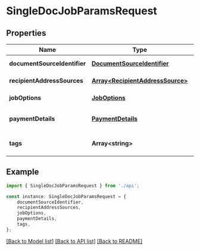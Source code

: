 # SingleDocJobParamsRequest


## Properties

Name | Type | Description | Notes
------------ | ------------- | ------------- | -------------
**documentSourceIdentifier** | [**DocumentSourceIdentifier**](DocumentSourceIdentifier.md) |  | [default to undefined]
**recipientAddressSources** | [**Array&lt;RecipientAddressSource&gt;**](RecipientAddressSource.md) |  | [default to undefined]
**jobOptions** | [**JobOptions**](JobOptions.md) |  | [default to undefined]
**paymentDetails** | [**PaymentDetails**](PaymentDetails.md) |  | [optional] [default to undefined]
**tags** | **Array&lt;string&gt;** |  | [optional] [default to undefined]

## Example

```typescript
import { SingleDocJobParamsRequest } from './api';

const instance: SingleDocJobParamsRequest = {
    documentSourceIdentifier,
    recipientAddressSources,
    jobOptions,
    paymentDetails,
    tags,
};
```

[[Back to Model list]](../README.md#documentation-for-models) [[Back to API list]](../README.md#documentation-for-api-endpoints) [[Back to README]](../README.md)
